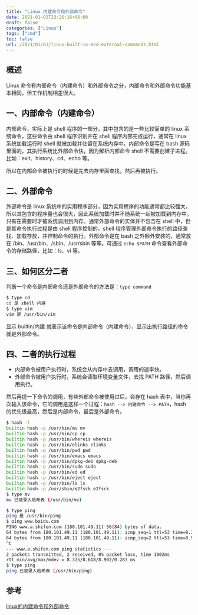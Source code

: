 ```yaml
---
title: "Linux 内建命令和外部命令"
date: 2021-01-03T23:26:16+08:00
draft: false
categories: ["Linux"]
tags: ["cmd"]
toc: false
url: /2021/01/03/linux-built-in-and-external-commands.html
---
```


## 概述

Linux 命令有内部命令（内建命令）和外部命令之分，内部命令和外部命令功能基本相同，但工作机制相差很大。

## 一、内部命令（内建命令）

内部命令，实际上是 shell 程序的一部分，其中包含的是一些比较简单的 linux 系统命令，这些命令由 shell 程序识别并在 shell 程序内部完成运行，通常在 linux 系统加载运行时 shell 就被加载并驻留在系统内存中。内部命令是写在 bash 源码里面的，其执行系统比外部命令快，因为解析内部命令 shell 不需要创建子进程。比如：exit、history、cd、echo 等。

所以在内部命令被执行的时候是先去内存里面查找，然后再被执行。

## 二、外部命令

外部命令是 linux 系统中的实用程序部分，因为实用程序的功能通常都比较强大，所以其包含的程序量也会很大，因此系统加载时并不随系统一起被加载到内存中。只有在需要时才被系统调用到内存。通常外部命令的实体并不包含在 shell 中，但是其命令执行过程是由 shell 程序控制的。shell 程序管理外部命令执行的路径查找、加载存放，并控制命令的执行。外部命令是在 bash 之外额外安装的，通常放在 /bin、/usr/bin、/sbin、/usr/sbin 等等。可通过 `echo $PATH` 命令查看外部命令的存储路径，比如：ls、vi 等。

## 三、如何区分二者

判断一个命令是内部命令还是外部命令的方法是：`type command`

```bash
$ type cd
cd 是 shell 内建
$ type vim
vim 是 /usr/bin/vim
```

显示 builtin/内建 就表示该命令是内部命令（内建命令），显示出执行路径的命令就是外部命令。

## 四、二者的执行过程

- 内部命令被用户执行时，系统会从内存中去调用，调用的速率快。
- 外部命令被用户执行时，系统会读取环境变量文件，去找 PATH 路径，然后调用执行。

然后再提一下命令的调用，有些外部命令被使用过后，会存在 hash 表中，当你再次输入该命令，它的调用是这样一个过程：`hash --> 内建命令 --> PATH`，hash 的优先级最高，然后是内部命令，最后是外部命令。

```bash
$ hash -l
builtin hash -p /usr/bin/mv mv
builtin hash -p /usr/bin/cp cp
builtin hash -p /usr/bin/whereis whereis
builtin hash -p /usr/bin/elinks elinks
builtin hash -p /usr/bin/pwd pwd
builtin hash -p /usr/bin/emacs emacs
builtin hash -p /usr/bin/dpkg-deb dpkg-deb
builtin hash -p /usr/bin/sudo sudo
builtin hash -p /usr/bin/ed ed
builtin hash -p /usr/bin/eject eject
builtin hash -p /usr/bin/ls ls
builtin hash -p /usr/sbin/e2fsck e2fsck
$ type mv
mv 已被录入哈希表 (/usr/bin/mv)
```

```bash
$ type ping
ping 是 /usr/bin/ping
$ ping www.baidu.com
PING www.a.shifen.com (180.101.49.11) 56(84) bytes of data.
64 bytes from 180.101.49.11 (180.101.49.11): icmp_seq=1 ttl=53 time=8.34 ms
64 bytes from 180.101.49.11 (180.101.49.11): icmp_seq=2 ttl=53 time=8.90 ms
^C
--- www.a.shifen.com ping statistics ---
2 packets transmitted, 2 received, 0% packet loss, time 1002ms
rtt min/avg/max/mdev = 8.335/8.618/8.902/0.283 ms
$ type ping
ping 已被录入哈希表 (/usr/bin/ping)
```



## 参考

[linux的内建命令和外部命令](http://www.178linux.com/52643)